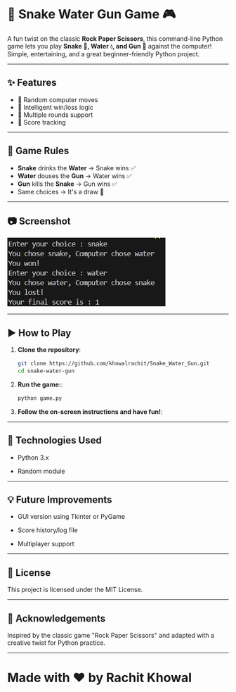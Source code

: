 # 🐍 Snake Water Gun Game 🎮

A fun twist on the classic **Rock Paper Scissors**, this command-line Python game lets you play **Snake 🐍, Water 💧, and Gun 🔫** against the computer! Simple, entertaining, and a great beginner-friendly Python project.

---

## ✨ Features

- 🎲 Random computer moves
- 🧠 Intelligent win/loss logic
- 🔁 Multiple rounds support
- 🧮 Score tracking

---

## 🔧 Game Rules

- **Snake** drinks the **Water** → Snake wins ✅  
- **Water** douses the **Gun** → Water wins ✅  
- **Gun** kills the **Snake** → Gun wins ✅  
- Same choices → It's a draw 🤝

---

## 📷 Screenshot

![snake-water-gun-screenshot](./image.png)  

---

## ▶️ How to Play

1. **Clone the repository**:
   ```bash
   git clone https://github.com/khowalrachit/Snake_Water_Gun.git
   cd snake-water-gun
2. **Run the game:**:
   ```bash
   python game.py
3. **Follow the on-screen instructions and have fun!**:

---

## 🧠 Technologies Used

- Python 3.x

- Random module

---

## 💡 Future Improvements

- GUI version using Tkinter or PyGame

- Score history/log file

- Multiplayer support

---

## 📄 License

This project is licensed under the MIT License.

---

## 🙌 Acknowledgements

Inspired by the classic game "Rock Paper Scissors" and adapted with a creative twist for Python practice.

---

# Made with ❤️ by Rachit Khowal

